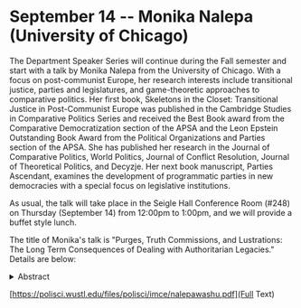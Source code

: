 # September 14 -- Monika Nalepa (University of Chicago)

The Department Speaker Series will continue during the Fall semester and start with a talk by Monika Nalepa from the University of Chicago. With a focus on post-communist Europe, her research interests include transitional justice, parties and legislatures, and game-theoretic approaches to comparative politics. Her first book, Skeletons in the Closet: Transitional Justice in Post-Communist Europe was published in the Cambridge Studies in Comparative Politics Series and received the Best Book award from the Comparative Democratization section of the APSA and the Leon Epstein Outstanding Book Award from the Political Organizations and Parties section of the APSA. She has published her research in the Journal of Comparative Politics, World Politics, Journal of Conflict Resolution, Journal of Theoretical Politics, and Decyzje. Her next book manuscript, Parties Ascendant, examines the development of programmatic parties in new democracies with a special focus on legislative institutions.

As usual, the talk will take place in the Seigle Hall Conference Room (#248) on Thursday (September 14) from 12:00pm to 1:00pm, and we will provide a buffet style lunch.

The title of Monika's talk is "Purges, Truth Commissions, and Lustrations: The Long Term Consequences of Dealing with Authoritarian Legacies." Details are below:

<details> 
  <summary> Abstract </summary>
  
   <p>
   The transitional justice literature treats lustration and administrative purges (such as de-communization, de-baathification and de-nazification) as the same type of mechanism for dealing with the past. Indeed, all of these institutions are forms of personnel transitional justice in that they aim at eliminating from the state apparatus members and collaborators of the previous authoritarian regime.
   </p>
   
   <p>
   This  chapter  draws  a  distinction  between  forms  of  transitional  justice  that  deal  with collaboration that was secret (lustration) and forms of collaboration that were known (such as purges).
   </p>
   
   <p>
   The  model  of  lustration  presented  in  the  previous  chapter  showed  how  lustration  enhances democratic representation by preventing blackmail of current politicians by former authoritarian elites. Lustration, by exposing the potentially embarrassing information about collaboration with the authoritarian regime’s enforcement apparatus, makes it impossible for former authoritarian elites to extort policies in exchange for keeping "skeletons in politicians' closet" secret.
   </p>
   
   <p>
   However, modeling the effect of the severity of purges leads to very different predictions for democratic representation. While the quality of political representation increases monotonically with the severity of lustration, thorough administrative purges may lead to worse effects for democratic representation than only partial leadership purges.
   </p>
   
   <p>
   A crucial theoretical result of this chapter is that democratic representation improves in direct proportion to the amount of lustration that is implemented, but does not improve in proportion to the intensity of purges.
   </p>
   
</details>

[https://polisci.wustl.edu/files/polisci/imce/nalepawashu.pdf](Full Text)
